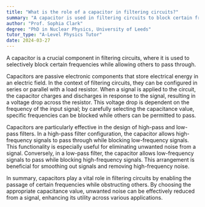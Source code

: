 ```yaml
---
title: "What is the role of a capacitor in filtering circuits?"
summary: "A capacitor is used in filtering circuits to block certain frequencies and allow others to pass through."
author: "Prof. Sophia Clark"
degree: "PhD in Nuclear Physics, University of Leeds"
tutor_type: "A-Level Physics Tutor"
date: 2024-03-27
---
```


A capacitor is a crucial component in filtering circuits, where it is used to selectively block certain frequencies while allowing others to pass through.

Capacitors are passive electronic components that store electrical energy in an electric field. In the context of filtering circuits, they can be configured in series or parallel with a load resistor. When a signal is applied to the circuit, the capacitor charges and discharges in response to the signal, resulting in a voltage drop across the resistor. This voltage drop is dependent on the frequency of the input signal; by carefully selecting the capacitance value, specific frequencies can be blocked while others can be permitted to pass.

Capacitors are particularly effective in the design of high-pass and low-pass filters. In a high-pass filter configuration, the capacitor allows high-frequency signals to pass through while blocking low-frequency signals. This functionality is especially useful for eliminating unwanted noise from a signal. Conversely, in a low-pass filter, the capacitor allows low-frequency signals to pass while blocking high-frequency signals. This arrangement is beneficial for smoothing out signals and removing high-frequency noise.

In summary, capacitors play a vital role in filtering circuits by enabling the passage of certain frequencies while obstructing others. By choosing the appropriate capacitance value, unwanted noise can be effectively reduced from a signal, enhancing its utility across various applications.
    